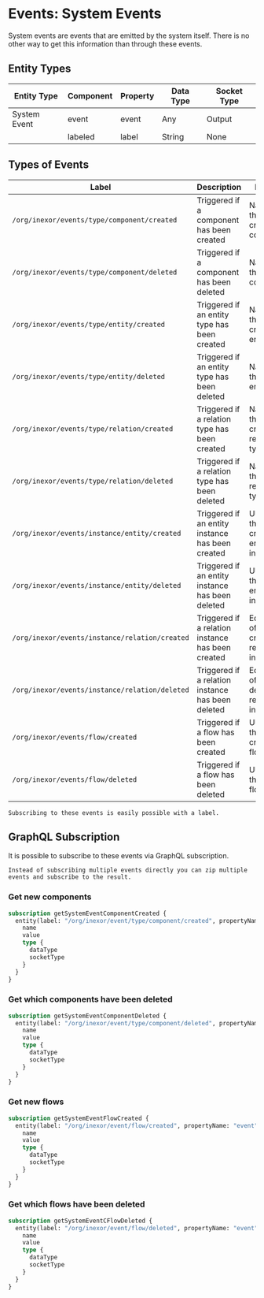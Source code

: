 # Events: System Events

System events are events that are emitted by the system itself.  There is no other way to get this information than
through these events.

## Entity Types

| Entity Type  | Component | Property | Data Type | Socket Type |
|--------------|-----------|----------|-----------|-------------|
| System Event | event     | event    | Any       | Output      |
|              | labeled   | label    | String    | None        |

## Types of Events

| Label                                          | Description                                       | Payload                                   |
|------------------------------------------------|---------------------------------------------------|-------------------------------------------|
| `/org/inexor/events/type/component/created`    | Triggered if a component has been created         | Name of the created component             |
| `/org/inexor/events/type/component/deleted`    | Triggered if a component has been deleted         | Name of the deleted component             |
| `/org/inexor/events/type/entity/created`       | Triggered if an entity type has been created      | Name of the created entity type           |
| `/org/inexor/events/type/entity/deleted`       | Triggered if an entity type has been deleted      | Name of the deleted entity type           |
| `/org/inexor/events/type/relation/created`     | Triggered if a relation type has been created     | Name of the created relation type         |
| `/org/inexor/events/type/relation/deleted`     | Triggered if a relation type has been deleted     | Name of the deleted relation type         |
| `/org/inexor/events/instance/entity/created`   | Triggered if an entity instance has been created  | UUID of the created entity instance       |
| `/org/inexor/events/instance/entity/deleted`   | Triggered if an entity instance has been deleted  | UUID of the deleted entity instance       |
| `/org/inexor/events/instance/relation/created` | Triggered if a relation instance has been created | Edge key of the created relation instance |
| `/org/inexor/events/instance/relation/deleted` | Triggered if a relation instance has been deleted | Edge key of the deleted relation instance |
| `/org/inexor/events/flow/created`              | Triggered if a flow has been created              | UUID of the created flow                  |
| `/org/inexor/events/flow/deleted`              | Triggered if a flow has been deleted              | UUID of the deleted flow                  |

```admonish tip "Label"
Subscribing to these events is easily possible with a label.
```

## GraphQL Subscription

It is possible to subscribe to these events via GraphQL subscription.

```admonish tip "Transform and Zip Multiple Events"
Instead of subscribing multiple events directly you can zip multiple events and subscribe to the result.
```

### Get new components

```graphql
subscription getSystemEventComponentCreated {
  entity(label: "/org/inexor/event/type/component/created", propertyName: "event") {
    name
    value
    type {
      dataType
      socketType
    }
  }
}
```

### Get which components have been deleted

```graphql
subscription getSystemEventComponentDeleted {
  entity(label: "/org/inexor/event/type/component/deleted", propertyName: "event") {
    name
    value
    type {
      dataType
      socketType
    }
  }
}
```

### Get new flows

```graphql
subscription getSystemEventFlowCreated {
  entity(label: "/org/inexor/event/flow/created", propertyName: "event") {
    name
    value
    type {
      dataType
      socketType
    }
  }
}
```

### Get which flows have been deleted

```graphql
subscription getSystemEventCFlowDeleted {
  entity(label: "/org/inexor/event/flow/deleted", propertyName: "event") {
    name
    value
    type {
      dataType
      socketType
    }
  }
}
```
